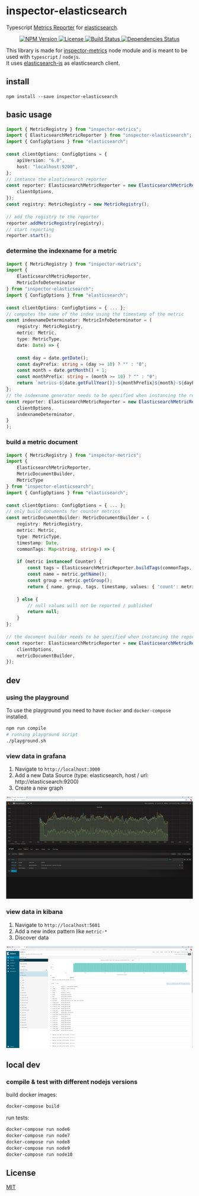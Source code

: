 # inspector-elasticsearch
Typescript [Metrics Reporter](https://github.com/rstiller/inspector-metrics/blob/master/lib/metrics/metric-reporter.ts) for
[elasticsearch](https://www.elastic.co/de/products/elasticsearch).

<p align="center">
    <a href="https://www.npmjs.org/package/inspector-elasticsearch">
        <img src="https://img.shields.io/npm/v/inspector-elasticsearch.svg" alt="NPM Version">
    </a>
    <a href="https://www.npmjs.org/package/inspector-elasticsearch">
        <img src="https://img.shields.io/npm/l/inspector-elasticsearch.svg" alt="License">
    </a>
    <a href="https://travis-ci.org/rstiller/inspector-elasticsearch">
        <img src="http://img.shields.io/travis/rstiller/inspector-elasticsearch/master.svg" alt="Build Status">
    </a>
    <a href="https://david-dm.org/rstiller/inspector-elasticsearch">
        <img src="https://img.shields.io/david/rstiller/inspector-elasticsearch.svg" alt="Dependencies Status">
    </a>
</p>

This library is made for [inspector-metrics](https://github.com/rstiller/inspector-metrics) node module and
is meant to be used with `typescript` / `nodejs`.  
It uses [elasticsearch-js](https://github.com/elastic/elasticsearch-js) as elasticsearch client.

## install

`npm install --save inspector-elasticsearch`

## basic usage

```typescript
import { MetricRegistry } from "inspector-metrics";
import { ElasticsearchMetricReporter } from "inspector-elasticsearch";
import { ConfigOptions } from "elasticsearch";

const clientOptions: ConfigOptions = {
    apiVersion: "6.0",
    host: "localhost:9200",
};
// instance the elasticsearch reporter
const reporter: ElasticsearchMetricReporter = new ElasticsearchMetricReporter({
    clientOptions,
});
const registry: MetricRegistry = new MetricRegistry();

// add the registry to the reporter
reporter.addMetricRegistry(registry);
// start reporting
reporter.start();
```

### determine the indexname for a metric

```typescript
import { MetricRegistry } from "inspector-metrics";
import {
    ElasticsearchMetricReporter,
    MetricInfoDeterminator
} from "inspector-elasticsearch";
import { ConfigOptions } from "elasticsearch";

const clientOptions: ConfigOptions = { ... };
// computes the name of the index using the timestamp of the metric
const indexnameDeterminator: MetricInfoDeterminator = (
    registry: MetricRegistry,
    metric: Metric,
    type: MetricType,
    date: Date) => {
    
    const day = date.getDate();
    const dayPrefix: string = (day >= 10) ? "" : "0";
    const month = date.getMonth() + 1;
    const monthPrefix: string = (month >= 10) ? "" : "0";
    return `metrics-${date.getFullYear()}-${monthPrefix}${month}-${dayPrefix}${day}`;
};
// the indexname generator needs to be specified when instancing the reporter
const reporter: ElasticsearchMetricReporter = new ElasticsearchMetricReporter({
    clientOptions,
    indexnameDeterminator, 
}
);
```

### build a metric document

```typescript
import { MetricRegistry } from "inspector-metrics";
import {
    ElasticsearchMetricReporter,
    MetricDocumentBuilder,
    MetricType
} from "inspector-elasticsearch";
import { ConfigOptions } from "elasticsearch";

const clientOptions: ConfigOptions = { ... };
// only build documents for counter metrics
const metricDocumentBuilder: MetricDocumentBuilder = (
    registry: MetricRegistry,
    metric: Metric,
    type: MetricType,
    timestamp: Date,
    commonTags: Map<string, string>) => {

    if (metric instanceof Counter) {
        const tags = ElasticsearchMetricReporter.buildTags(commonTags, metric);
        const name = metric.getName();
        const group = metric.getGroup();
        return { name, group, tags, timestamp, values: { 'count': metric.getCount() }, type };

    } else {
        // null values will not be reported / published
        return null;
    }
};

// the document builder needs to be specified when instancing the reporter
const reporter: ElasticsearchMetricReporter = new ElasticsearchMetricReporter({
    clientOptions,
    metricDocumentBuilder,
});
```

## dev

### using the playground

To use the playground you need to have `docker` and `docker-compose` installed.

```bash
npm run compile
# running playground script
./playground.sh
```

### view data in grafana

1. Navigate to `http://localhost:3000`
1. Add a new Data Source (type: elasticsearch, host / url: http://elasticsearch:9200)
1. Create a new graph

![](assets/grafana.png)

### view data in kibana

1. Navigate to `http://localhost:5601`
1. Add a new index pattern like `metric-*`
1. Discover data

![](assets/kibana.png)

## local dev

### compile & test with different nodejs versions

build docker images:  
```bash
docker-compose build
```

run tests:  
```bash
docker-compose run node6
docker-compose run node7
docker-compose run node8
docker-compose run node9
docker-compose run node10
```

## License

[MIT](https://www.opensource.org/licenses/mit-license.php)
